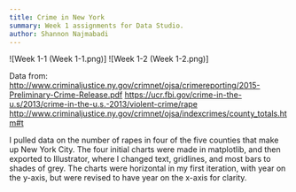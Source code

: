 ```yaml
---
title: Crime in New York
summary: Week 1 assignments for Data Studio.
author: Shannon Najmabadi
---
```


![Week 1-1 (Week 1-1.png)]
![Week 1-2 (Week 1-2.png)]

Data from:
http://www.criminaljustice.ny.gov/crimnet/ojsa/crimereporting/2015-Preliminary-Crime-Release.pdf
https://ucr.fbi.gov/crime-in-the-u.s/2013/crime-in-the-u.s.-2013/violent-crime/rape
http://www.criminaljustice.ny.gov/crimnet/ojsa/indexcrimes/county_totals.htm#t

I pulled data on the number of rapes in four of the five counties that make up New York City. The four initial charts were made in matplotlib, and then exported to Illustrator, where I changed text, gridlines, and most bars to shades of grey. The charts were horizontal in my first iteration, with year on the y-axis, but were revised to have year on the x-axis for clarity.

